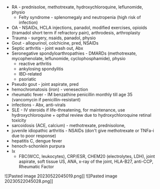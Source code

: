 -   RA - prednisoloe, methotrexate, hydroxychloroquine, leflunomide, physio
	- Felty syndrome - splenomegaly and neutropenia (high risk of infection) 
-   OA - NSAIDs, HCLA injections, panadol, modified exercises, opioids (tramadol short term if refractory pain), arthrodesis, arthroplasty
-   Trauma - surgery, nsaids, panadol, physio
-   Gout - allopurinol, colchicine, pred, NSAIDs
-   Septic arthritis - joint wash out, Abx
-   Seronegative spondyloarthropathies - DMARDs (methotrexate, mycophenolate, leflunomide, cyclophosphamide), physio
    -   reactive arthritis
    -   ankylosing spondylitis
    -   IBD-related
    -   psoriatic
-   Pseudo gout - joint aspirate, pred
-   hemochromatosis (iron) - venesection
-   rheumatic fever - IM benzathine penicillin monthly till age 35 (vancomycin if penicillin-resistant)
-   infections - Abx, anti-virals
-   SLE - IV steroids if life-threatening, for maintenance, use hydroxychloroquine + opthal review due to hydroxychloroquine retinal toxicity
-   sarcoidosis (ACE, calcium) - methotrexate, prednisolone,
-   juvenile idiopathic arthritis - NSAIDs (don't give methotrexate or TNFa-i due to poor response)
-   hepatitis C, dengue fever
-   henoch-schonlein purpura
-   Ix
    -   FBC(WCC, leukocytes), CRP/ESR, CHEM20 (electrolytes, LDH), joint aspirate, soft tissue US, ANA, x-ray of the joint, HLA-B27, anti-CCP, Rheumatic Factor

![[Pasted image 20230522045019.png]]
![[Pasted image 20230522045028.png]]